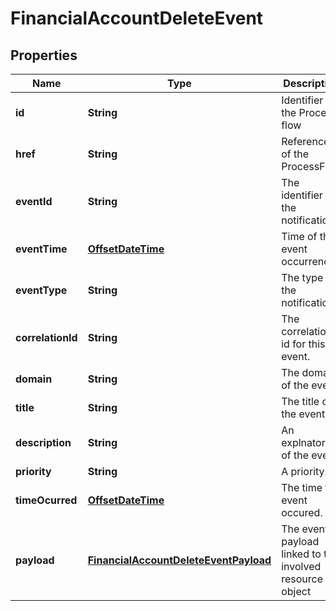 
# FinancialAccountDeleteEvent

## Properties
Name | Type | Description | Notes
------------ | ------------- | ------------- | -------------
**id** | **String** | Identifier of the Process flow |  [optional]
**href** | **String** | Reference of the ProcessFlow |  [optional]
**eventId** | **String** | The identifier of the notification. |  [optional]
**eventTime** | [**OffsetDateTime**](OffsetDateTime.md) | Time of the event occurrence. |  [optional]
**eventType** | **String** | The type of the notification. |  [optional]
**correlationId** | **String** | The correlation id for this event. |  [optional]
**domain** | **String** | The domain of the event. |  [optional]
**title** | **String** | The title of the event. |  [optional]
**description** | **String** | An explnatory of the event. |  [optional]
**priority** | **String** | A priority. |  [optional]
**timeOcurred** | [**OffsetDateTime**](OffsetDateTime.md) | The time the event occured. |  [optional]
**payload** | [**FinancialAccountDeleteEventPayload**](FinancialAccountDeleteEventPayload.md) | The event payload linked to the involved resource object |  [optional]



